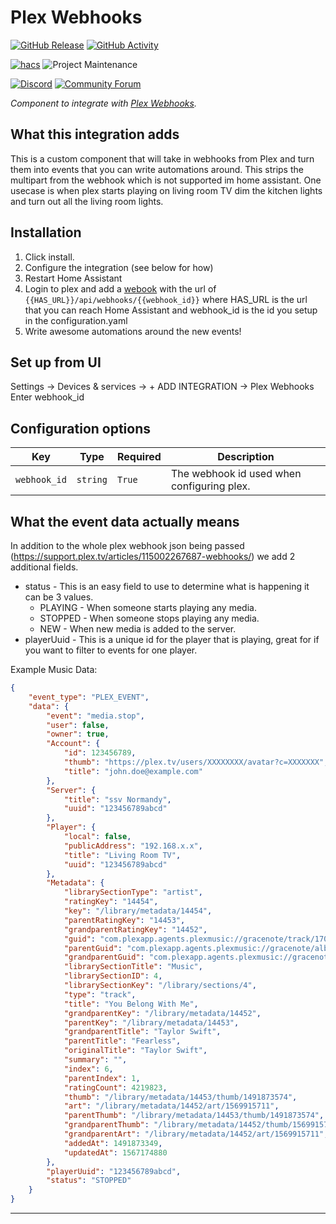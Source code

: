 # Plex Webhooks

[![GitHub Release][releases-shield]][releases]
[![GitHub Activity][commits-shield]][commits]

[![hacs][hacsbadge]][hacs]
![Project Maintenance][maintenance-shield]

[![Discord][discord-shield]][discord]
[![Community Forum][forum-shield]][forum]

_Component to integrate with [Plex Webhooks][homeassistant_plexwebhooks]._

## What this integration adds
This is a custom component that will take in webhooks from Plex and turn them into events that you can write automations around. 
This strips the multipart from the webhook which is not supported im home assistant.
One usecase is when plex starts playing on living room TV dim the kitchen lights and turn out all the living room lights.

## Installation

1. Click install.
2. Configure the integration (see below for how)
3. Restart Home Assistant
4. Login to plex and add a [webook][plex_webhook_location] with the url of `{{HAS_URL}}/api/webhooks/{{webhook_id}}` where HAS_URL is the url that you can reach Home Assistant and webhook_id is the id you setup in the configuration.yaml
3. Write awesome automations around the new events!

## Set up from UI

Settings -> Devices & services -> + ADD INTEGRATION -> Plex Webhooks
Enter webhook_id

## Configuration options

Key | Type | Required | Description
-- | -- | -- | --
`webhook_id` | `string` | `True` | The webhook id used when configuring plex.

## What the event data actually means
In addition to the whole plex webhook json being passed (https://support.plex.tv/articles/115002267687-webhooks/) we add 2 additional fields.
* status - This is an easy field to use to determine what is happening it can be 3 values.
  * PLAYING - When someone starts playing any media.
  * STOPPED - When someone stops playing any media.
  * NEW - When new media is added to the server.
* playerUuid - This is a unique id for the player that is playing, great for if you want to filter to events for one player.

Example Music Data:
```json
{
    "event_type": "PLEX_EVENT",
    "data": {
        "event": "media.stop",
        "user": false,
        "owner": true,
        "Account": {
            "id": 123456789,
            "thumb": "https://plex.tv/users/XXXXXXXX/avatar?c=XXXXXXX",
            "title": "john.doe@example.com"
        },
        "Server": {
            "title": "ssv Normandy",
            "uuid": "123456789abcd"
        },
        "Player": {
            "local": false,
            "publicAddress": "192.168.x.x",
            "title": "Living Room TV",
            "uuid": "123456789abcd"
        },
        "Metadata": {
            "librarySectionType": "artist",
            "ratingKey": "14454",
            "key": "/library/metadata/14454",
            "parentRatingKey": "14453",
            "grandparentRatingKey": "14452",
            "guid": "com.plexapp.agents.plexmusic://gracenote/track/170163331-DF725E4DA03E6040915B2564D5A06E70/170163337-1EB863722EF8D07A087D4258B2FFA2D6?lang=en",
            "parentGuid": "com.plexapp.agents.plexmusic://gracenote/album/05DF725E0A247C83/170163331-DF725E4DA03E6040915B2564D5A06E70?lang=en",
            "grandparentGuid": "com.plexapp.agents.plexmusic://gracenote/artist/05DF725E0A247C83?lang=en",
            "librarySectionTitle": "Music",
            "librarySectionID": 4,
            "librarySectionKey": "/library/sections/4",
            "type": "track",
            "title": "You Belong With Me",
            "grandparentKey": "/library/metadata/14452",
            "parentKey": "/library/metadata/14453",
            "grandparentTitle": "Taylor Swift",
            "parentTitle": "Fearless",
            "originalTitle": "Taylor Swift",
            "summary": "",
            "index": 6,
            "parentIndex": 1,
            "ratingCount": 4219823,
            "thumb": "/library/metadata/14453/thumb/1491873574",
            "art": "/library/metadata/14452/art/1569915711",
            "parentThumb": "/library/metadata/14453/thumb/1491873574",
            "grandparentThumb": "/library/metadata/14452/thumb/1569915711",
            "grandparentArt": "/library/metadata/14452/art/1569915711",
            "addedAt": 1491873349,
            "updatedAt": 1567174880
        },
        "playerUuid": "123456789abcd",
        "status": "STOPPED"
    }
}
```

***

[homeassistant_plexwebhooks]: https://github.com/matt-oneill/homeassistant-plexwebhooks
[plex_webhooks]: https://github.com/JBassett/plex_webhooks
[plex_webhook_location]: https://app.plex.tv/desktop#!/settings/webhooks
[commits-shield]: https://img.shields.io/github/commit-activity/y/JBassett/plex_webhooks.svg?style=for-the-badge
[commits]: https://github.com/JBassett/plex_webhooks/commits/master
[hacs]: https://github.com/custom-components/hacs
[hacsbadge]: https://img.shields.io/badge/HACS-Custom-orange.svg?style=for-the-badge
[discord]: https://discord.gg/Qa5fW2R
[discord-shield]: https://img.shields.io/discord/330944238910963714.svg?style=for-the-badge
[forum-shield]: https://img.shields.io/badge/community-forum-brightgreen.svg?style=for-the-badge
[forum]: https://community.home-assistant.io/
[maintenance-shield]: https://img.shields.io/badge/maintainer-Justin%20Bassett%20%40JBassett-blue.svg?style=for-the-badge
[releases-shield]: https://img.shields.io/github/release/JBassett/plex_webhooks.svg?style=for-the-badge
[releases]: https://github.com/JBassett/plex_webhooks/releases
